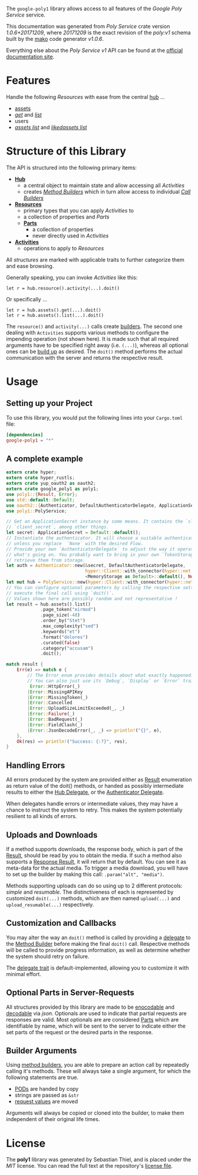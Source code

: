 <!---
DO NOT EDIT !
This file was generated automatically from 'src/mako/api/README.md.mako'
DO NOT EDIT !
-->
The `google-poly1` library allows access to all features of the *Google Poly Service* service.

This documentation was generated from *Poly Service* crate version *1.0.6+20171209*, where *20171209* is the exact revision of the *poly:v1* schema built by the [mako](http://www.makotemplates.org/) code generator *v1.0.6*.

Everything else about the *Poly Service* *v1* API can be found at the
[official documentation site](https://developers.google.com/poly/).
# Features

Handle the following *Resources* with ease from the central [hub](https://docs.rs/google-poly1/1.0.6+20171209/google_poly1/struct.PolyService.html) ... 

* [assets](https://docs.rs/google-poly1/1.0.6+20171209/google_poly1/struct.Asset.html)
 * [*get*](https://docs.rs/google-poly1/1.0.6+20171209/google_poly1/struct.AssetGetCall.html) and [*list*](https://docs.rs/google-poly1/1.0.6+20171209/google_poly1/struct.AssetListCall.html)
* users
 * [*assets list*](https://docs.rs/google-poly1/1.0.6+20171209/google_poly1/struct.UserAssetListCall.html) and [*likedassets list*](https://docs.rs/google-poly1/1.0.6+20171209/google_poly1/struct.UserLikedassetListCall.html)




# Structure of this Library

The API is structured into the following primary items:

* **[Hub](https://docs.rs/google-poly1/1.0.6+20171209/google_poly1/struct.PolyService.html)**
    * a central object to maintain state and allow accessing all *Activities*
    * creates [*Method Builders*](https://docs.rs/google-poly1/1.0.6+20171209/google_poly1/trait.MethodsBuilder.html) which in turn
      allow access to individual [*Call Builders*](https://docs.rs/google-poly1/1.0.6+20171209/google_poly1/trait.CallBuilder.html)
* **[Resources](https://docs.rs/google-poly1/1.0.6+20171209/google_poly1/trait.Resource.html)**
    * primary types that you can apply *Activities* to
    * a collection of properties and *Parts*
    * **[Parts](https://docs.rs/google-poly1/1.0.6+20171209/google_poly1/trait.Part.html)**
        * a collection of properties
        * never directly used in *Activities*
* **[Activities](https://docs.rs/google-poly1/1.0.6+20171209/google_poly1/trait.CallBuilder.html)**
    * operations to apply to *Resources*

All *structures* are marked with applicable traits to further categorize them and ease browsing.

Generally speaking, you can invoke *Activities* like this:

```Rust,ignore
let r = hub.resource().activity(...).doit()
```

Or specifically ...

```ignore
let r = hub.assets().get(...).doit()
let r = hub.assets().list(...).doit()
```

The `resource()` and `activity(...)` calls create [builders][builder-pattern]. The second one dealing with `Activities` 
supports various methods to configure the impending operation (not shown here). It is made such that all required arguments have to be 
specified right away (i.e. `(...)`), whereas all optional ones can be [build up][builder-pattern] as desired.
The `doit()` method performs the actual communication with the server and returns the respective result.

# Usage

## Setting up your Project

To use this library, you would put the following lines into your `Cargo.toml` file:

```toml
[dependencies]
google-poly1 = "*"
```

## A complete example

```Rust
extern crate hyper;
extern crate hyper_rustls;
extern crate yup_oauth2 as oauth2;
extern crate google_poly1 as poly1;
use poly1::{Result, Error};
use std::default::Default;
use oauth2::{Authenticator, DefaultAuthenticatorDelegate, ApplicationSecret, MemoryStorage};
use poly1::PolyService;

// Get an ApplicationSecret instance by some means. It contains the `client_id` and 
// `client_secret`, among other things.
let secret: ApplicationSecret = Default::default();
// Instantiate the authenticator. It will choose a suitable authentication flow for you, 
// unless you replace  `None` with the desired Flow.
// Provide your own `AuthenticatorDelegate` to adjust the way it operates and get feedback about 
// what's going on. You probably want to bring in your own `TokenStorage` to persist tokens and
// retrieve them from storage.
let auth = Authenticator::new(&secret, DefaultAuthenticatorDelegate,
                              hyper::Client::with_connector(hyper::net::HttpsConnector::new(hyper_rustls::TlsClient::new())),
                              <MemoryStorage as Default>::default(), None);
let mut hub = PolyService::new(hyper::Client::with_connector(hyper::net::HttpsConnector::new(hyper_rustls::TlsClient::new())), auth);
// You can configure optional parameters by calling the respective setters at will, and
// execute the final call using `doit()`.
// Values shown here are possibly random and not representative !
let result = hub.assets().list()
             .page_token("eirmod")
             .page_size(-48)
             .order_by("Stet")
             .max_complexity("sed")
             .keywords("et")
             .format("dolores")
             .curated(false)
             .category("accusam")
             .doit();

match result {
    Err(e) => match e {
        // The Error enum provides details about what exactly happened.
        // You can also just use its `Debug`, `Display` or `Error` traits
         Error::HttpError(_)
        |Error::MissingAPIKey
        |Error::MissingToken(_)
        |Error::Cancelled
        |Error::UploadSizeLimitExceeded(_, _)
        |Error::Failure(_)
        |Error::BadRequest(_)
        |Error::FieldClash(_)
        |Error::JsonDecodeError(_, _) => println!("{}", e),
    },
    Ok(res) => println!("Success: {:?}", res),
}

```
## Handling Errors

All errors produced by the system are provided either as [Result](https://docs.rs/google-poly1/1.0.6+20171209/google_poly1/enum.Result.html) enumeration as return value of 
the doit() methods, or handed as possibly intermediate results to either the 
[Hub Delegate](https://docs.rs/google-poly1/1.0.6+20171209/google_poly1/trait.Delegate.html), or the [Authenticator Delegate](https://docs.rs/yup-oauth2/*/yup_oauth2/trait.AuthenticatorDelegate.html).

When delegates handle errors or intermediate values, they may have a chance to instruct the system to retry. This 
makes the system potentially resilient to all kinds of errors.

## Uploads and Downloads
If a method supports downloads, the response body, which is part of the [Result](https://docs.rs/google-poly1/1.0.6+20171209/google_poly1/enum.Result.html), should be
read by you to obtain the media.
If such a method also supports a [Response Result](https://docs.rs/google-poly1/1.0.6+20171209/google_poly1/trait.ResponseResult.html), it will return that by default.
You can see it as meta-data for the actual media. To trigger a media download, you will have to set up the builder by making
this call: `.param("alt", "media")`.

Methods supporting uploads can do so using up to 2 different protocols: 
*simple* and *resumable*. The distinctiveness of each is represented by customized 
`doit(...)` methods, which are then named `upload(...)` and `upload_resumable(...)` respectively.

## Customization and Callbacks

You may alter the way an `doit()` method is called by providing a [delegate](https://docs.rs/google-poly1/1.0.6+20171209/google_poly1/trait.Delegate.html) to the 
[Method Builder](https://docs.rs/google-poly1/1.0.6+20171209/google_poly1/trait.CallBuilder.html) before making the final `doit()` call. 
Respective methods will be called to provide progress information, as well as determine whether the system should 
retry on failure.

The [delegate trait](https://docs.rs/google-poly1/1.0.6+20171209/google_poly1/trait.Delegate.html) is default-implemented, allowing you to customize it with minimal effort.

## Optional Parts in Server-Requests

All structures provided by this library are made to be [enocodable](https://docs.rs/google-poly1/1.0.6+20171209/google_poly1/trait.RequestValue.html) and 
[decodable](https://docs.rs/google-poly1/1.0.6+20171209/google_poly1/trait.ResponseResult.html) via *json*. Optionals are used to indicate that partial requests are responses 
are valid.
Most optionals are are considered [Parts](https://docs.rs/google-poly1/1.0.6+20171209/google_poly1/trait.Part.html) which are identifiable by name, which will be sent to 
the server to indicate either the set parts of the request or the desired parts in the response.

## Builder Arguments

Using [method builders](https://docs.rs/google-poly1/1.0.6+20171209/google_poly1/trait.CallBuilder.html), you are able to prepare an action call by repeatedly calling it's methods.
These will always take a single argument, for which the following statements are true.

* [PODs][wiki-pod] are handed by copy
* strings are passed as `&str`
* [request values](https://docs.rs/google-poly1/1.0.6+20171209/google_poly1/trait.RequestValue.html) are moved

Arguments will always be copied or cloned into the builder, to make them independent of their original life times.

[wiki-pod]: http://en.wikipedia.org/wiki/Plain_old_data_structure
[builder-pattern]: http://en.wikipedia.org/wiki/Builder_pattern
[google-go-api]: https://github.com/google/google-api-go-client

# License
The **poly1** library was generated by Sebastian Thiel, and is placed 
under the *MIT* license.
You can read the full text at the repository's [license file][repo-license].

[repo-license]: https://github.com/Byron/google-apis-rsblob/master/LICENSE.md
